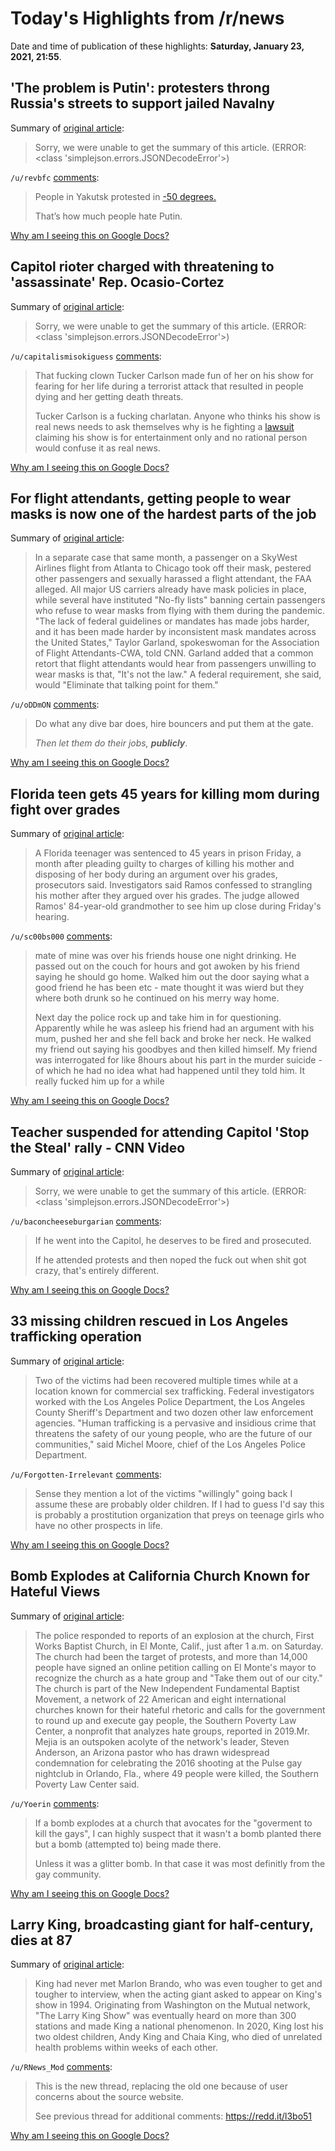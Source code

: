 # Today's Highlights from /r/news

Date and time of publication of these highlights: **Saturday, January 23, 2021, 21:55**.

## 'The problem is Putin': protesters throng Russia's streets to support jailed Navalny

Summary of [original article](https://www.theguardian.com/world/2021/jan/23/the-problem-is-putin-protesters-throng-the-streets-to-support-navalny):

> Sorry, we were unable to get the summary of this article. (ERROR: <class 'simplejson.errors.JSONDecodeError'>)

`/u/revbfc` [comments](https://www.reddit.com/r/news/comments/l3lzg3/the_problem_is_putin_protesters_throng_russias/):

> People in Yakutsk protested in [-50 degrees.](https://twitter.com/mjluxmoore/status/1352886861304365058?s=21)
> 
> That’s how much people hate Putin.

[Why am I seeing this on Google Docs?](https://docs.google.com/document/d/1Dc6We63vOXIZsc0op-Bt4abqkYjXzOigalQqFxmvvbM/edit?usp=sharing)

## Capitol rioter charged with threatening to 'assassinate' Rep. Ocasio-Cortez

Summary of [original article](https://www.cnn.com/2021/01/23/politics/garret-miller-capitol-riot-threaten-alexandria-ocasio-cortez/index.html?utm_source=feedburner&utm_medium=feed&utm_campaign=Feed%3A+rss%2Fcnn_allpolitics+%28RSS%3A+CNN+-+Politics%29):

> Sorry, we were unable to get the summary of this article. (ERROR: <class 'simplejson.errors.JSONDecodeError'>)

`/u/capitalismisokiguess` [comments](https://www.reddit.com/r/news/comments/l3hvnj/capitol_rioter_charged_with_threatening_to/):

> That fucking clown Tucker Carlson made fun of her on his show for fearing for her life during a terrorist attack that resulted in people dying and her getting death threats.
> 
> Tucker Carlson is a fucking charlatan. Anyone who thinks his show is real news needs to ask themselves why is he fighting a [lawsuit](https://www.npr.org/2020/09/29/917747123/you-literally-cant-believe-the-facts-tucker-carlson-tells-you-so-say-fox-s-lawye) claiming his show is for entertainment only and no rational person would confuse it as real news.

[Why am I seeing this on Google Docs?](https://docs.google.com/document/d/1Dc6We63vOXIZsc0op-Bt4abqkYjXzOigalQqFxmvvbM/edit?usp=sharing)

## For flight attendants, getting people to wear masks is now one of the hardest parts of the job

Summary of [original article](https://www.cnn.com/travel/article/flight-attendants-unruly-passengers-masks-trnd/index.html):

> In a separate case that same month, a passenger on a SkyWest Airlines flight from Atlanta to Chicago took off their mask, pestered other passengers and sexually harassed a flight attendant, the FAA alleged. All major US carriers already have mask policies in place, while several have instituted "No-fly lists" banning certain passengers who refuse to wear masks from flying with them during the pandemic. "The lack of federal guidelines or mandates has made jobs harder, and it has been made harder by inconsistent mask mandates across the United States," Taylor Garland, spokeswoman for the Association of Flight Attendants-CWA, told CNN. Garland added that a common retort that flight attendants would hear from passengers unwilling to wear masks is that, "It's not the law." A federal requirement, she said, would "Eliminate that talking point for them."

`/u/oDDmON` [comments](https://www.reddit.com/r/news/comments/l3h98l/for_flight_attendants_getting_people_to_wear/):

> Do what any dive bar does, hire bouncers and put them at the gate. 
> 
> *Then let them do their jobs, **publicly***.

[Why am I seeing this on Google Docs?](https://docs.google.com/document/d/1Dc6We63vOXIZsc0op-Bt4abqkYjXzOigalQqFxmvvbM/edit?usp=sharing)

## Florida teen gets 45 years for killing mom during fight over grades

Summary of [original article](https://wsvn.com/news/local/florida-teen-gets-45-years-for-killing-mom-during-fight-over-grades/):

> A Florida teenager was sentenced to 45 years in prison Friday, a month after pleading guilty to charges of killing his mother and disposing of her body during an argument over his grades, prosecutors said. Investigators said Ramos confessed to strangling his mother after they argued over his grades. The judge allowed Ramos' 84-year-old grandmother to see him up close during Friday's hearing.

`/u/sc00bs000` [comments](https://www.reddit.com/r/news/comments/l3ggn0/florida_teen_gets_45_years_for_killing_mom_during/):

> mate of mine was over his friends house one night drinking. He passed out on the couch for hours and got awoken by his friend saying he should go home. Walked him out the door saying what a good friend he has been etc - mate thought it was wierd but they where both drunk so he continued on his merry way home. 
> 
> Next day the police rock up and take him in for questioning. Apparently while he was asleep his friend had an argument with his mum, pushed her and she fell back and broke her neck. He walked my friend out saying his goodbyes and then killed himself. My friend was interrogated for like 8hours about his part in the murder suicide - of which he had no idea what had happened until they told him. It really fucked him up for a while

[Why am I seeing this on Google Docs?](https://docs.google.com/document/d/1Dc6We63vOXIZsc0op-Bt4abqkYjXzOigalQqFxmvvbM/edit?usp=sharing)

## Teacher suspended for attending Capitol 'Stop the Steal' rally - CNN Video

Summary of [original article](https://www.cnn.com/videos/tv/2021/01/23/teacher-suspended-for-attending-capitol-stop-the-steal-rally.cnn):

> Sorry, we were unable to get the summary of this article. (ERROR: <class 'simplejson.errors.JSONDecodeError'>)

`/u/baconcheeseburgarian` [comments](https://www.reddit.com/r/news/comments/l3f7r9/teacher_suspended_for_attending_capitol_stop_the/):

> If he went into the Capitol, he deserves to be fired and prosecuted.
> 
> If he attended protests and then noped the fuck out when shit got crazy, that's entirely different.

[Why am I seeing this on Google Docs?](https://docs.google.com/document/d/1Dc6We63vOXIZsc0op-Bt4abqkYjXzOigalQqFxmvvbM/edit?usp=sharing)

## 33 missing children rescued in Los Angeles trafficking operation

Summary of [original article](https://www.nbcnews.com/news/us-news/33-missing-children-rescued-los-angeles-trafficking-operation-n1255435?fbclid=IwAR0Xyu9r8liCLMcnlT6kkFJbzvCyfrLfEu2fjGYrxI0PN5NaiKZ4SiHrfjU):

> Two of the victims had been recovered multiple times while at a location known for commercial sex trafficking. Federal investigators worked with the Los Angeles Police Department, the Los Angeles County Sheriff's Department and two dozen other law enforcement agencies. "Human trafficking is a pervasive and insidious crime that threatens the safety of our young people, who are the future of our communities," said Michel Moore, chief of the Los Angeles Police Department.

`/u/Forgotten-Irrelevant` [comments](https://www.reddit.com/r/news/comments/l3sa06/33_missing_children_rescued_in_los_angeles/):

> Sense they mention a lot of the victims "willingly" going back I assume these are probably older children. If I had to guess I'd say this is probably a prostitution organization that preys on teenage girls who have no other prospects in life.

[Why am I seeing this on Google Docs?](https://docs.google.com/document/d/1Dc6We63vOXIZsc0op-Bt4abqkYjXzOigalQqFxmvvbM/edit?usp=sharing)

## Bomb Explodes at California Church Known for Hateful Views

Summary of [original article](https://www.nytimes.com/2021/01/23/us/first-works-baptist-church-explosion.html):

> The police responded to reports of an explosion at the church, First Works Baptist Church, in El Monte, Calif., just after 1 a.m. on Saturday. The church had been the target of protests, and more than 14,000 people have signed an online petition calling on El Monte's mayor to recognize the church as a hate group and "Take them out of our city." The church is part of the New Independent Fundamental Baptist Movement, a network of 22 American and eight international churches known for their hateful rhetoric and calls for the government to round up and execute gay people, the Southern Poverty Law Center, a nonprofit that analyzes hate groups, reported in 2019.Mr. Mejia is an outspoken acolyte of the network's leader, Steven Anderson, an Arizona pastor who has drawn widespread condemnation for celebrating the 2016 shooting at the Pulse gay nightclub in Orlando, Fla., where 49 people were killed, the Southern Poverty Law Center said.

`/u/Yoerin` [comments](https://www.reddit.com/r/news/comments/l3msdi/bomb_explodes_at_california_church_known_for/):

> If a bomb explodes at a church that avocates for the "goverment to kill the gays", I can highly suspect that it wasn't a bomb planted there but a bomb (attempted to) being made there. 
> 
> Unless it was a glitter bomb. In that case it was most definitly from the gay community.

[Why am I seeing this on Google Docs?](https://docs.google.com/document/d/1Dc6We63vOXIZsc0op-Bt4abqkYjXzOigalQqFxmvvbM/edit?usp=sharing)

## Larry King, broadcasting giant for half-century, dies at 87

Summary of [original article](https://apnews.com/article/larry-king-dead-391f55fabb843d14a2635a9bd55880d4):

> King had never met Marlon Brando, who was even tougher to get and tougher to interview, when the acting giant asked to appear on King's show in 1994. Originating from Washington on the Mutual network, "The Larry King Show" was eventually heard on more than 300 stations and made King a national phenomenon. In 2020, King lost his two oldest children, Andy King and Chaia King, who died of unrelated health problems within weeks of each other.

`/u/RNews_Mod` [comments](https://www.reddit.com/r/news/comments/l3d3n7/larry_king_broadcasting_giant_for_halfcentury/):

> This is the new thread, replacing the old one because of user concerns about the source website. 
> 
> See previous thread for additional comments: https://redd.it/l3bo51

[Why am I seeing this on Google Docs?](https://docs.google.com/document/d/1Dc6We63vOXIZsc0op-Bt4abqkYjXzOigalQqFxmvvbM/edit?usp=sharing)

